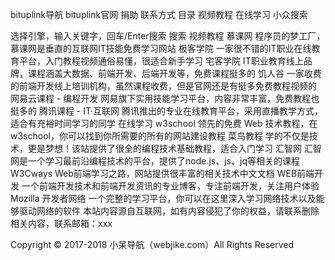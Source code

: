  bituplink导航
bituplink官网
捐助
联系方式
目录
视频教程
在线学习
小众搜索

选择引擎，输入关键字，回车/Enter搜索
搜索
视频教程
慕课网
程序员的梦工厂，慕课网是垂直的互联网IT技能免费学习网站
极客学院
一家很不错的IT职业在线教育平台，入门教程视频通俗易懂，很适合新手学习
宅客学院
IT职业教育线上品牌，课程涵盖大数据、前端开发、后端开发等，免费课程挺多的
饥人谷
一家收费的前端开发线上培训机构，虽然课程收费，但是官网还是有挺多免费教程视频的
网易云课程 - 编程开发
网易旗下实用技能学习平台，内容非常丰富，免费教程也挺多的
腾讯课程 - IT·互联网
腾讯推出的专业在线教育平台，采用直播教学方式，适合有充裕时间学习的同学
在线学习
w3school
领先的免费 Web 技术教程，在 w3school，你可以找到你所需要的所有的网站建设教程
菜鸟教程
学的不仅是技术，更是梦想！该站提供了很全的编程技术基础教程，适合入门学习
汇智网
汇智网是一个学习最前沿编程技术的平台，提供了node.js、js、jq等相关的课程
W3Cways
Web前端学习之路，网站提供很丰富的相关技术中文文档
WEB前端开发
一个前端开发技术和前端开发资讯的专业博客，专注前端开发，关注用户体验
Mozilla 开发者网络
一个完整的学习平台，你可以在这里深入学习网络技术以及能够驱动网络的软件
本站内容源自互联网，如有内容侵犯了你的权益，请联系删除相关内容，联系邮箱：xxx

Copyright © 2017-2018 小呆导航（webjike.com）All Rights Reserved
